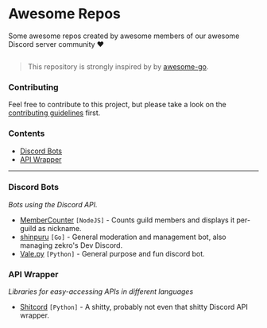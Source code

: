 # Awesome Repos
Some awesome repos created by awesome members of our awesome Discord server community ❤

![[](https://dc.zekro.de)](https://img.shields.io/discord/307084334198816769.svg?logo=discord)

> This repository is strongly inspired by by [awesome-go](https://github.com/avelino/awesome-go).

### Contributing

Feel free to contribute to this project, but please take a look on the [contributing guidelines](https://github.com/dev-schueppchen/awesome-repos/blob/master/contributing.md) first.

### Contents

- [Discord Bots](#discord-bots)
- [API Wrapper](#api-wrapper)

---

### Discord Bots
*Bots using the Discord API.*

- [MemberCounter](https://github.com/error2507/MemberCounter) `[NodeJS]` - Counts guild members and displays it per-guild as nickname.
- [shinpuru](https://github.com/zekroTJA/shinpuru) `[Go]` - General moderation and management bot, also managing zekro's Dev Discord.
- [Vale.py](https://github.com/vbe0201/Vale.py) `[Python]` - General purpose and fun discord bot.

### API Wrapper
*Libraries for easy-accessing APIs in different languages*

- [Shitcord](https://github.com/vbe0201/Shitcord) `[Python]` - A shitty, probably not even that shitty Discord API wrapper. 
